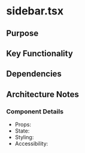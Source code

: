 # sidebar.tsx

## Purpose

## Key Functionality

## Dependencies

## Architecture Notes

### Component Details
- Props: 
- State: 
- Styling: 
- Accessibility: 
